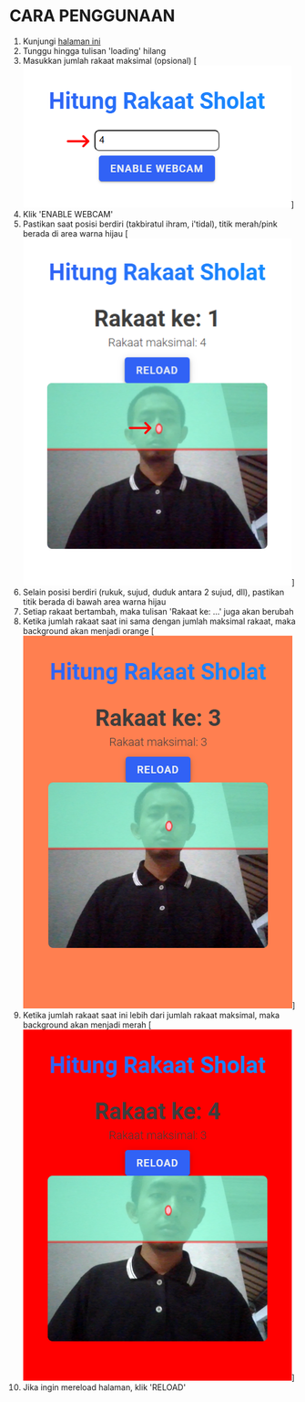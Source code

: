 # **CARA PENGGUNAAN**

1. Kunjungi [halaman ini](https://r021n.github.io/sholat-detection/)
2. Tunggu hingga tulisan 'loading' hilang
3. Masukkan jumlah rakaat maksimal (opsional)
   [![rakaat_maksimal](/img/rakaat_maksimal.png)]
4. Klik 'ENABLE WEBCAM'
5. Pastikan saat posisi berdiri (takbiratul ihram, i'tidal), titik merah/pink berada di area warna hijau
   [![posisi_berdiri](/img/posisi_berdiri.png)]
6. Selain posisi berdiri (rukuk, sujud, duduk antara 2 sujud, dll), pastikan titik berada di bawah area warna hijau
7. Setiap rakaat bertambah, maka tulisan 'Rakaat ke: ...' juga akan berubah
8. Ketika jumlah rakaat saat ini sama dengan jumlah maksimal rakaat, maka background akan menjadi orange
   [![orange](/img/orange.png)]
9. Ketika jumlah rakaat saat ini lebih dari jumlah rakaat maksimal, maka background akan menjadi merah
   [![merah](/img/merah.png)]
10. Jika ingin mereload halaman, klik 'RELOAD'
